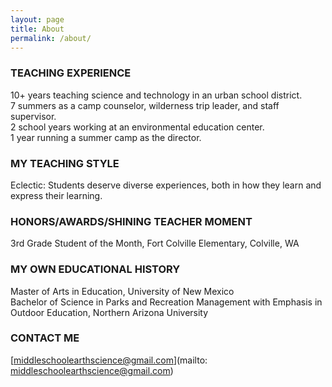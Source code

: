 ```yaml
---
layout: page
title: About
permalink: /about/
---
```


### TEACHING EXPERIENCE
10+ years teaching science and technology in an urban school district.  
7 summers as a camp counselor, wilderness trip leader, and staff supervisor.  
2 school years working at an environmental education center.  
1 year running a summer camp as the director.  

### MY TEACHING STYLE
Eclectic: Students deserve diverse experiences, both in how they learn and express their learning.

### HONORS/AWARDS/SHINING TEACHER MOMENT
3rd Grade Student of the Month, Fort Colville Elementary, Colville, WA

### MY OWN EDUCATIONAL HISTORY
Master of Arts in Education, University of New Mexico  
Bachelor of Science in Parks and Recreation Management with Emphasis in Outdoor Education, Northern Arizona University

### CONTACT ME

[middleschoolearthscience@gmail.com](mailto: middleschoolearthscience@gmail.com)
